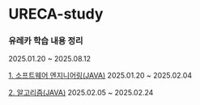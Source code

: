 # URECA-study
### 유레카 학습 내용 정리
2025.01.20 ~ 2025.08.12

[1. 소프트웨어 엔지니어링(JAVA)](https://github.com/yereumi/URECA-study/tree/main/1.%20%EC%86%8C%ED%94%84%ED%8A%B8%EC%9B%A8%EC%96%B4%20%EC%97%94%EC%A7%80%EB%8B%88%EC%96%B4%EB%A7%81(JAVA)) 2025.01.20 ~ 2025.02.04

[2. 알고리즘(JAVA)](https://github.com/yereumi/URECA-study/tree/main/2.%20%EC%95%8C%EA%B3%A0%EB%A6%AC%EC%A6%98(JAVA)) 2025.02.05 ~ 2025.02.24
